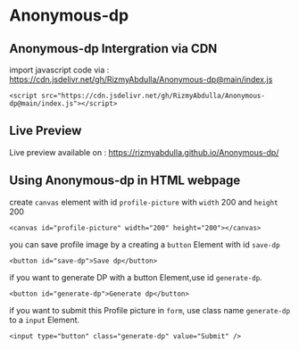 # Anonymous-dp

## Anonymous-dp Intergration via CDN

import javascript code via : https://cdn.jsdelivr.net/gh/RizmyAbdulla/Anonymous-dp@main/index.js

```<script src="https://cdn.jsdelivr.net/gh/RizmyAbdulla/Anonymous-dp@main/index.js"></script>```

## Live Preview

Live preview available on : https://rizmyabdulla.github.io/Anonymous-dp/

## Using Anonymous-dp in HTML webpage

create `canvas` element with id `profile-picture` with `width` 200 and `height` 200

```<canvas id="profile-picture" width="200" height="200"></canvas>```

you can save profile image by a creating a `button` Element with id `save-dp`

```<button id="save-dp">Save dp</button>```

if you want to generate DP with a button Element,use id `generate-dp`.

```<button id="generate-dp">Generate dp</button>```

if you want to submit this Profile picture in `form`, use class name `generate-dp` to a `input` Element.

```<input type="button" class="generate-dp" value="Submit" />```

